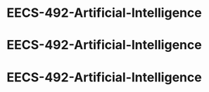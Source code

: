 # EECS-492-Artificial-Intelligence
# EECS-492-Artificial-Intelligence
# EECS-492-Artificial-Intelligence
